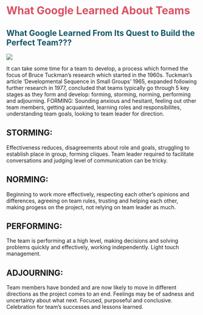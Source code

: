 # **<span style="color:#d85164">What Google Learned About Teams</span>**


## **<span style="color:#156"> What Google Learned From Its Quest to Build the Perfect Team???</span>** 

![](https://i.pinimg.com/originals/4a/3e/04/4a3e0455d94962cfedd537e658035e92.png)


It can take some time for a team to develop, a process which formed the focus of Bruce Tuckman’s research which started in the 1960s. Tuckman’s article ‘Developmental Sequence in Small Groups’ 1965, expanded following further research in 1977, concluded that teams typically go through 5 key stages as they form and develop: forming, storming, norming, performing and adjourning.
FORMING:
Sounding anxious and hesitant, feeling out other team members, getting acquainted, learning roles and responsibilites, understanding team goals, looking to team leader for direction.

## STORMING:
Effectiveness reduces, disagreements about role and goals, struggling to establish place in group, forming cliques. Team leader required to facilitate conversations and judging level of communication can be tricky.

## NORMING:
Beginning to work more effectively, respecting each other’s opinions and differences, agreeing on team rules, trusting and helping each other, making progess on the project, not relying on team leader as much.

## PERFORMING:
The team is performing at a high level, making decisions and solving problems quickly and effectively, working independently. Light touch management.

## ADJOURNING:
Team members have bonded and are now likely to move in different directions as the project comes to an end. Feelings may be of sadness and uncertainty about what next. Focused, purposeful and conclusive. Celebration for team’s successes and lessons learned.
